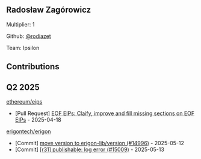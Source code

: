 
## Radosław Zagórowicz
Multiplier: 1

Github: [@rodiazet](https://github.com/rodiazet)

Team: Ipsilon

## Contributions

## Q2 2025

[ethereum/eips](https://github.com/ethereum/eips)
* [Pull Request] [EOF EIPs: Claify, improve and fill missing sections on EOF EIPs](https://github.com/ethereum/EIPs/pull/9662) - 2025-04-18

[erigontech/erigon](https://github.com/erigontech/erigon)
* [Commit] [move version to erigon-lib/version (#14996)](https://github.com/erigontech/erigon/commit/00959b38b8e4d484eabffa027a42766e2e33ef08) - 2025-05-12
* [Commit] [[r31] publishable: log error  (#15009)](https://github.com/erigontech/erigon/commit/372a9be7861c077a9e74a6c02f82ea445a770b1f) - 2025-05-13
